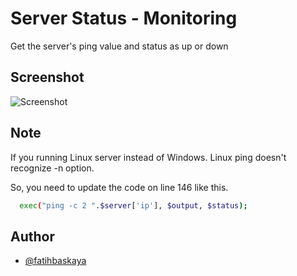 # Server Status - Monitoring
Get the server's ping value and status as up or down
## Screenshot

![Screenshot](https://i.imgur.com/77JtrZl.png)



## Note

If you running Linux server instead of Windows. Linux ping doesn't recognize -n option.

So, you need to update the code on line 146 like this.

```bash
  exec("ping -c 2 ".$server['ip'], $output, $status);
```


## Author

- [@fatihbaskaya](https://www.github.com/fatihbaskaya)